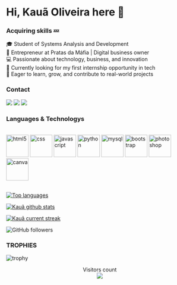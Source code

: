 # Hi, Kauã Oliveira here 🧊
### Acquiring skills 💤

🎓 Student of Systems Analysis and Development  
💼 Entrepreneur at Pratas da Máfia | Digital business owner  
💻 Passionate about technology, business, and innovation  
🚀 Currently looking for my first internship opportunity in tech  
🌱 Eager to learn, grow, and contribute to real-world projects

<h3>Contact</h3>

<div> 
  <a href="https://www.linkedin.com/in/kau%C3%A3-oliveira-7a099b270/" target="_blank"><img src="https://img.shields.io/badge/-LinkedIn-%230077B5?style=for-the-badge&logo=linkedin&logoColor=white" target="_blank"></a>
    <a href = "mailto:kauaogsenac@gmail.com"><img src="https://img.shields.io/badge/-Gmail-%23333?style=for-the-badge&logo=gmail&logoColor=white" target="_blank"></a>
    <a href="https://www.instagram.com/oliveira_srg.13/" target="_blank"><img src="https://img.shields.io/badge/-Instagram-%23E4405F?style=for-the-badge&logo=instagram&logoColor=white" target="_blank"></a>
</div>

<h3>Languages & Technologys</h3>

<div style="display": inline_block><br/>
    <img alig="center" alt = "html5"  src="https://cdn.jsdelivr.net/gh/devicons/devicon@latest/icons/html5/html5-original.svg" height=60px/>
    <img alig="center" alt = "css" src="https://cdn.jsdelivr.net/gh/devicons/devicon@latest/icons/css3/css3-original.svg" height=60px />
    <img alig="center" alt = "javascript" src="https://cdn.jsdelivr.net/gh/devicons/devicon@latest/icons/javascript/javascript-original.svg" height=60px />
    <img alig="center" alt = "python" src="https://cdn.jsdelivr.net/gh/devicons/devicon@latest/icons/python/python-original.svg" height=60px />
    <img alig="center" alt = "mysql" src="https://cdn.jsdelivr.net/gh/devicons/devicon@latest/icons/mysql/mysql-original.svg" height=60px />
    <img alig="center" alt = "bootstrap" src="https://cdn.jsdelivr.net/gh/devicons/devicon@latest/icons/bootstrap/bootstrap-original.svg" height=60px />
    <img alig="center" alt = "photoshop" src="https://cdn.jsdelivr.net/gh/devicons/devicon@latest/icons/photoshop/photoshop-original.svg" height=60px />
    <img alig="center" alt = "canva" src="https://cdn.jsdelivr.net/gh/devicons/devicon@latest/icons/canva/canva-original.svg" height=60px />
</div>
<br>

[![Top languages](https://github-readme-mwendwa.vercel.app/api/top-langs/?username=kauaog13&layout=compact&count_private=true&theme=blue-green&title_color=00b3ff)](#)
 
[![Kauã github stats](https://bad-apple-github-readme.vercel.app/api?username=kauaog13&show_icons=true&count_private=true&line_height=20&icon_color=00b3ff&theme=blue-green&title_color=00b3ff)](#)
 
[![Kauã current streak](https://streak-stats.demolab.com/?user=kauaog13&count_private=true&theme=blue-green&title_color=00b3ff)](#)

![GitHub followers](https://img.shields.io/github/followers/kauaog13?label=Seguidores&style=social)

 ### TROPHIES
 
![trophy](https://github-profile-trophy.vercel.app/?username=kauaog13&theme=onedark)

 <p align="center"> 
  Visitors count<br>
  <img src="https://profile-counter.glitch.me/kauaog13/count.svg" />
 </p>
